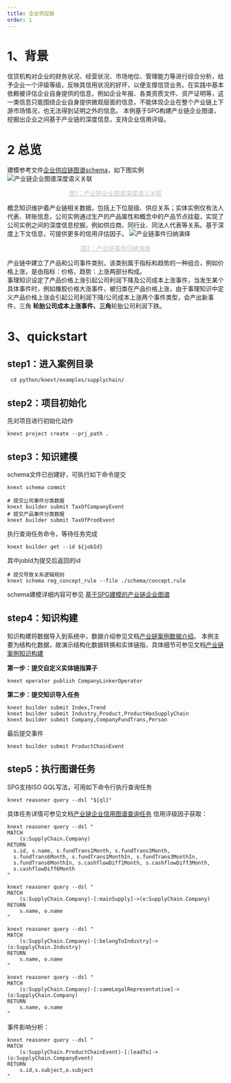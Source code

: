 ```yaml
---
title: 企业供应链
order: 1
---
```


# 1、背景

信贷机构对企业的财务状况、经营状况、市场地位、管理能力等进行综合分析，给予企业一个评级等级，反映其信用状况的好坏，以便支撑信贷业务。在实践中基本依赖被评估企业自身提供的信息，例如企业年报、各类资质文件、资产证明等，这一类信息只能围绕企业自身提供微观层面的信息，不能体现企业在整个产业链上下游市场情况，也无法得到证明之外的信息。
本例基于SPG构建产业链企业图谱，挖掘出企业之间基于产业链的深度信息，支持企业信用评级。

# 2 总览

建模参考文件[企业供应链图谱schema](https://github.com/OpenSPG/openspg/blob/master/python/knext/examples/supplychain/schema/supplychain.schema)，如下图实例  
![产业链企业图谱深度语义关联](https://mdn.alipayobjects.com/huamei_xgb3qj/afts/img/A*d4uJRq3hOCMAAAAAAAAAAAAADtmcAQ/original)

<center style="font-size:14px;color:#C0C0C0;text-decoration:underline">图1：产业链企业图谱深度语义关联 </center>

概念知识维护着产业链相关数据，包括上下位层级、供应关系；实体实例仅有法人代表、转账信息，公司实例通过生产的产品属性和概念中的产品节点挂载，实现了公司实例之间的深度信息挖掘，例如供应商、同行业、同法人代表等关系。基于深度上下文信息，可提供更多的信用评估因子。
![产业链事件归纳演绎  ](https://mdn.alipayobjects.com/huamei_xgb3qj/afts/img/A*mJWRQJek1BsAAAAAAAAAAAAADtmcAQ/original)

<center style="font-size:14px;color:#c0c0c0;text-decoration:underline">图2：产业链事件归纳演绎  </center>

产业链中建立了产品和公司事件类别，该类别属于指标和趋势的一种组合，例如价格上涨，是由指标：价格，趋势：上涨两部分构成。  
事理知识设定了产品价格上涨引起公司利润下降及公司成本上涨事件，当发生某个具体事件时，例如橡胶价格大涨事件，被归类在产品价格上涨，由于事理知识中定义产品价格上涨会引起公司利润下降/公司成本上涨两个事件类型，会产出新事件，三角
**轮胎公司成本上涨事件、三角**轮胎公司利润下跌。

# 3、quickstart

## step1：进入案例目录

```shell
 cd python/knext/examples/supplychain/
```

## step2：项目初始化

先对项目进行初始化动作

```cypher
knext project create --prj_path .
```

## step3：知识建模

schema文件已创建好，可执行如下命令提交

```shell
knext schema commit
```

```shell
# 提交公司事件分类数据
knext builder submit TaxOfCompanyEvent
# 提交产品事件分类数据
knext builder submit TaxOfProdEvent
```

执行查询任务命令，等待任务完成

```shell
knext builder get --id ${jobId}
```

其中jobId为提交后返回的id

```shell
# 提交导致关系逻辑规则
knext schema reg_concept_rule --file ./schema/concept.rule
```

schema建模详细内容可参见 [基于SPG建模的产业链企业图谱](detail/model)

## step4：知识构建

知识构建将数据导入到系统中，数据介绍参见文档[产业链案例数据介绍](detail/data)。
本例主要为结构化数据，故演示结构化数据转换和实体链指，具体细节可参见文档[产业链案例知识构建](detail/builder)

**第一步：提交自定义实体链指算子**

```shell
knext operator publish CompanyLinkerOperator
```

**第二步：提交知识导入任务**

```shell
knext builder submit Index,Trend
knext builder submit Industry,Product,ProductHasSupplyChain
knext builder submit Company,CompanyFundTrans,Person
```

最后提交事件

```shell
knext builder submit ProductChainEvent
```

## step5：执行图谱任务

SPG支持ISO GQL写法，可用如下命令行执行查询任务

```cypher
knext reasoner query --dsl "${ql}"
```

具体任务详情可参见文档[产业链企业信用图谱查询任务](detail/query)
信用评级因子获取：

```cypher
knext reasoner query --dsl "
MATCH
	(s:SupplyChain.Company)
RETURN
  s.id, s.name, s.fundTrans1Month, s.fundTrans3Month,
  s.fundTrans6Month, s.fundTrans1MonthIn, s.fundTrans3MonthIn,
  s.fundTrans6MonthIn, s.cashflowDiff1Month, s.cashflowDiff3Month,
  s.cashflowDiff6Month
"
```

```cypher
knext reasoner query --dsl "
MATCH
	(s:SupplyChain.Company)-[:mainSupply]->(o:SupplyChain.Company)
RETURN
	s.name, o.name
"
```

```cypher
knext reasoner query --dsl "
MATCH
	(s:SupplyChain.Company)-[:belongToIndustry]->(o:SupplyChain.Industry)
RETURN
	s.name, o.name
"
```

```cypher
knext reasoner query --dsl "
MATCH
	(s:SupplyChain.Company)-[:sameLegalRepresentative]->(o:SupplyChain.Company)
RETURN
	s.name, o.name
"
```

事件影响分析：

```cypher
knext reasoner query --dsl "
MATCH
	(s:SupplyChain.ProductChainEvent)-[:leadTo]->(o:SupplyChain.CompanyEvent)
RETURN
	s.id,s.subject,o.subject
"
```
